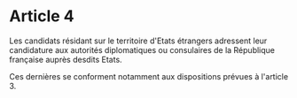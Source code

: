 # Article 4

Les candidats résidant sur le territoire d'Etats étrangers adressent leur candidature aux autorités diplomatiques ou consulaires de la République française auprès desdits Etats.

Ces dernières se conforment notamment aux dispositions prévues à l'article 3.
